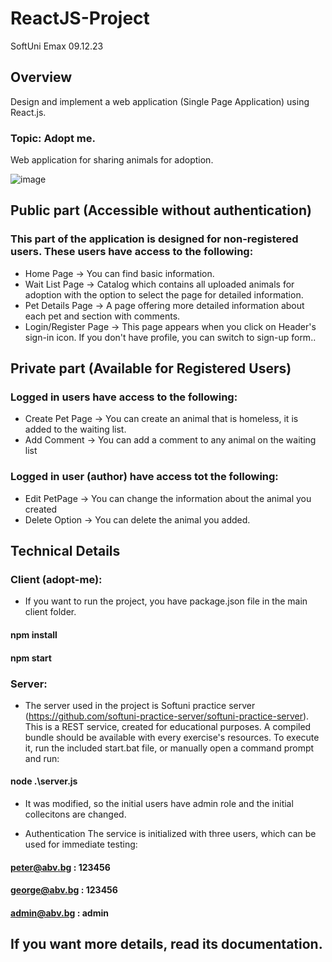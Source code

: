 # ReactJS-Project
SoftUni Emax 09.12.23

## Overview
Design and implement a web application (Single Page Application) using React.js.
### Topic: Adopt me.
Web application for sharing animals for adoption.

![image](https://github.com/DaniStSimeonova147/ReactJS-Project/assets/48598905/e061c474-45ab-4ceb-a5dd-5486b7925f9d)

## Public part (Accessible without authentication)
### This part of the application is designed for non-registered users. These users have access to the following:
* Home Page -> You can find basic information.
* Wait List Page -> Catalog which contains all uploaded animals for adoption with the option to select the page for detailed information.
* Pet Details Page -> A page offering more detailed information about each pet and section with comments.
* Login/Register Page -> This page appears when you click on Header's sign-in icon. If you don't have profile, you can switch to sign-up form..

## Private part (Available for Registered Users)
### Logged in users have access to the following:
* Create Pet Page -> You can create an animal that is homeless, it is added to the waiting list.
* Add Comment -> You can add a comment to any animal on the waiting list
### Logged in user (author) have access tot the following:
* Edit PetPage -> You can change the information about the animal you created
* Delete Option -> You can delete the animal you added.

## Technical Details
### Client (adopt-me):
* If you want to run the project, you have package.json file in the main client folder.

#### npm install
#### npm start

### Server:
* The server used in the project is Softuni practice server (https://github.com/softuni-practice-server/softuni-practice-server).
This is a REST service, created for educational purposes. A compiled bundle should be available with every exercise's resources. To execute it, run the included start.bat file, or manually open a command prompt and run:

 #### node .\server.js  

* It was modified, so the initial users have admin role and the initial collecitons are changed.

* Authentication
The service is initialized with three users, which can be used for immediate testing:

#### peter@abv.bg : 123456
#### george@abv.bg : 123456
#### admin@abv.bg : admin 

## If you want more details, read its documentation.
